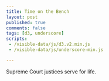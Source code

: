 ```yaml
---
title: Time on the Bench
layout: post
published: true
comments: false
tags: [d3, underscore]
scripts:
 - /visible-data/js/d3.v2.min.js
 - /visible-data/js/underscore-min.js

---
```

<style type="text/css">
#chart rect {
    stroke: white;
    fill: SteelBlue;
    shape-rendering: crispEdges;
}
#chart text {
    fill: white;
}
#chart .rule {
    fill: #444;
}

</style>

Supreme Court justices serve for life.

<div id="chart"> </div>

<script type="text/javascript">
var height = 20,
    width = d3.select('#chart').style('width'),
    url = "/visible-data/data/supremes.csv";

var x = d3.scale.linear()
    .range([0, width]);

function plotAges(data) {
    // plot ages started and retired or died
}

function plotServed(data) {
    // plot time served as simple bars
    chart.selectAll('rect')
        .data(data);

    chart.enter()
        .append('rect');
}

var chart = d3.select('#chart').append('svg');

d3.csv(url, function(data) {
    window.data = data;
    _.each(data, function(d, i) {
        d.Born = +d.Born;
        d.Appointed = +d.Appointed;

        if (d.Terminated.match(/Present/i)) {
            d.Terminated = 2012;
        } else {
            d.Terminated = +d.Terminated;
        }

        d.Died ? d.Died = +d.Died : d.Died = null;

        d.Served = d.Terminated - d.Appointed;
        d['Starting Age'] = d.Appointed - d.Born;
    });

    chart.style('height', (data.length + 1) * height);

    x.domain([0, _.chain(data).pluck('Served').max().value()]);
    chart.selectAll('rect')
        .data(data)
      .enter().append('rect')
        .attr('height', height)
        .attr('x', 0)
        .attr('y', function(d, i) { return i * 20; })
        .attr('width', function(d) { return x(d.Served); });
});
</script>